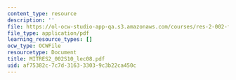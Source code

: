 ```yaml
---
content_type: resource
description: ''
file: https://ol-ocw-studio-app-qa.s3.amazonaws.com/courses/res-2-002-finite-element-procedures-for-solids-and-structures-spring-2010/af75382c7c7d316333039c3b22ca450c_MITRES2_002S10_lec08.pdf
file_type: application/pdf
learning_resource_types: []
ocw_type: OCWFile
resourcetype: Document
title: MITRES2_002S10_lec08.pdf
uid: af75382c-7c7d-3163-3303-9c3b22ca450c
---
```

